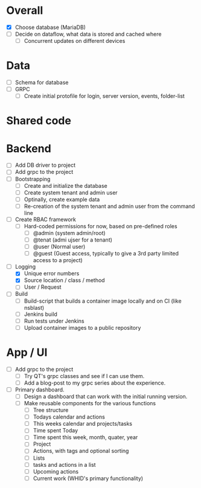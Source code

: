 # Overall
- [x] Choose database (MariaDB)
- [ ] Decide on dataflow, what data is stored and cached where
    - [ ] Concurrent updates on different devices

# Data
- [ ] Schema for database
- [ ] GRPC
    - [ ] Create initial protofile for login, server version, events, folder-list

# Shared code

# Backend
- [ ] Add DB driver to project
- [ ] Add grpc to the project
- [ ] Bootstrapping
    - [ ] Create and initialize the database
    - [ ] Create system tenant and admin user
    - [ ] Optinally, create example data
    - [ ] Re-creation of the system tenant and admin user from the command line
- [ ] Create RBAC framework
    - [ ] Hard-coded permissions for now, based on pre-defined roles
        - [ ] @admin (system admin/root)
        - [ ] @tenat (admi ujser for a tenant)
        - [ ] @user (Normal user)
        - [ ] @guest (Guest access, typically to give a 3rd party limited access to a project)
- [ ] Logging
    - [x] Unique error numbers
    - [x] Source location / class / method
    - [ ] User / Request
- [ ] Build
    - [ ] Build-script that builds a container image locally and on CI (like nsblast)
    - [ ] Jenkins build
    - [ ] Run tests under Jenkins
    - [ ] Upload container images to a public repository

# App / UI
- [ ] Add grpc to the project
    - [ ] Try QT's grpc classes and see if I can use them.
    - [ ] Add a blog-post to my grpc series about the experience.

- [ ] Primary dashboard.
    - [ ] Design a dashboard that can work with the initial running version.
    - [ ] Make reusable components for the various functions
        - [ ] Tree structure
        - [ ] Todays calendar and actions
        - [ ] This weeks calendar and projects/tasks
        - [ ] Time spent Today
        - [ ] Time spent this week, month, quater, year
        - [ ] Project
        - [ ] Actions, with tags and optional sorting
        - [ ] Lists
        - [ ] tasks and actions in a list
        - [ ] Upcoming actions
        - [ ] Current work (WHID's primary functionality)
